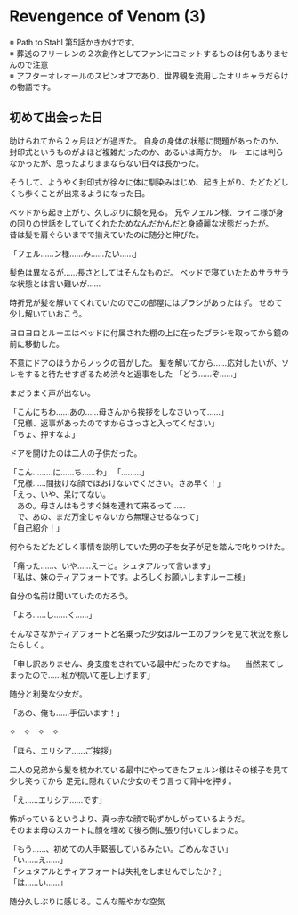 # Revengence of Venom (3)  

※ Path to Stahl 第5話かきかけです。  
※ 葬送のフリーレンの２次創作としてファンにコミットするものは何もありませんので注意  
※ アフターオレオールのスピンオフであり、世界観を流用したオリキャラだらけの物語です。  


## 初めて出会った日

助けられてから２ヶ月ほどが過ぎた。
自身の身体の状態に問題があったのか、封印式というものがよほど複雑だったのか、あるいは両方か。
ルーエには判らなかったが、思ったよりままならない日々は長かった。

そうして、ようやく封印式が徐々に体に馴染みはじめ、起き上がり、たどたどしくも歩くことが出来るようになった日。

ベッドから起き上がり、久しぶりに鏡を見る。
兄やフェルン様、ライニ様が身の回りの世話をしていてくれたためなんだかんだと身綺麗な状態だったが。  
昔は髪を肩ぐらいまでで揃えていたのに随分と伸びた。

「フェル……ン様……み……たい……」  

髪色は異なるが……長さとしてはそんなものだ。
ベッドで寝ていたためサラサラな状態とは言い難いが……

時折兄が髪を解いてくれていたのでこの部屋にはブラシがあったはず。
せめて少し解いていおこう。

ヨロヨロとルーエはベッドに付属された棚の上に在ったブラシを取ってから鏡の前に移動した。

不意にドアのほうからノックの音がした。
髪を解いてから……応対したいが、ソレをすると待たせすぎるため渋々と返事をした
「どう……ぞ……」

まだうまく声が出ない。

「こんにちわ……あの……母さんから挨拶をしなさいって……」  
「兄様、返事があったのですからさっさと入ってください」  
「ちょ、押すなよ」  

ドアを開けたのは二人の子供だった。  

「こん………に……ち……わ」
「………」  
「兄様……間抜けな顔でほおけないでください。さあ早く！」    
「えっ、いや、呆けてない。  
　あの。母さんはもうすぐ妹を連れて来るって……  
　で、あの、まだ万全じゃないから無理させるなって」  
「自己紹介！」  

何やらたどたどしく事情を説明していた男の子を女子が足を踏んで叱りつけた。

「痛った……、いや……えーと。シュタアルって言います」  
「私は、妹のティアフォートです。よろしくお願いしますルーエ様」  

自分の名前は聞いていたのだろう。

「よろ……し……く……」  

そんなさなかティアフォートと名乗った少女はルーエのブラシを見て状況を察したらしく。

「申し訳ありません、身支度をされている最中だったのですね。
　当然来てしまったので……私が梳いて差し上げます」

随分と利発な少女だ。

「あの、俺も……手伝います！」

✧　✧　✧　✧

「ほら、エリシア……ご挨拶」  

二人の兄弟から髪を梳かれている最中にやってきたフェルン様はその様子を見て少し笑ってから
足元に隠れていた少女のそう言って背中を押す｡

「え……エリシア……です」

怖がっているというより、真っ赤な顔で恥ずかしがっているようだ。  
そのまま母のスカートに顔を埋めて後ろ側に張り付いてしまった。

「もう……、初めての人手緊張しているみたい。ごめんなさい」  
「い……え……」  
「シュタアルとティアフォートは失礼をしませんでしたか？」  
「は……い……」  

随分久しぶりに感じる。こんな賑やかな空気